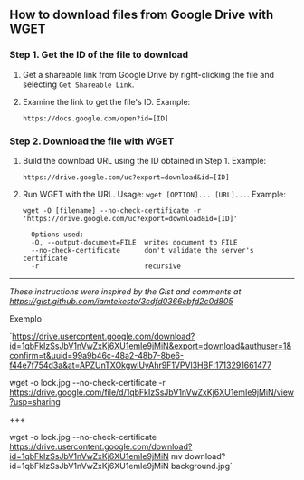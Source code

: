 ## How to download files from Google Drive with WGET

### Step 1. Get the ID of the file to download
1. Get a shareable link from Google Drive by right-clicking the file and selecting `Get Shareable Link`.
2. Examine the link to get the file's ID. Example:
   
   `https://docs.google.com/open?id=[ID]`

### Step 2. Download the file with WGET
1. Build the download URL using the ID obtained in Step 1. Example: 
   
      `https://drive.google.com/uc?export=download&id=[ID]`

2. Run WGET with the URL. Usage: `wget [OPTION]... [URL]...`. Example: 
     
      `wget -O [filename] --no-check-certificate -r 'https://drive.google.com/uc?export=download&id=[ID]'`

         Options used:
         -O, --output-document=FILE  writes document to FILE
         --no-check-certificate      don't validate the server's certificate
         -r                          recursive
  
  ---
  
  _These instructions were inspired by the Gist and comments at https://gist.github.com/iamtekeste/3cdfd0366ebfd2c0d805_

Exemplo

`https://drive.usercontent.google.com/download?id=1qbFkIzSsJbV1nVwZxKj6XU1emIe9jMiN&export=download&authuser=1&confirm=t&uuid=99a9b46c-48a2-48b7-8be6-f44e7f754d3a&at=APZUnTXOkgwlUyAhr9F1VPVl3HBF:1713291661477

wget -o lock.jpg --no-check-certificate -r https://drive.google.com/file/d/1qbFkIzSsJbV1nVwZxKj6XU1emIe9jMiN/view?usp=sharing


+++


wget -o lock.jpg --no-check-certificate https://drive.usercontent.google.com/download?id=1qbFkIzSsJbV1nVwZxKj6XU1emIe9jMiN
mv download?id=1qbFkIzSsJbV1nVwZxKj6XU1emIe9jMiN background.jpg`
  
